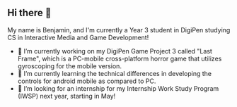 ## Hi there 👋

My name is Benjamin, and I'm currently a Year 3 student in DigiPen studying CS in Interactive Media and Game Development!

- 🔭 I’m currently working on my DigiPen Game Project 3 called "Last Frame", which is a PC-mobile cross-platform horror game that utilizes gyroscoping for the mobile version.
- 🌱 I’m currently learning the technical differences in developing the controls for android mobile as compared to PC.
- 👯 I’m looking for an internship for my Internship Work Study Program (IWSP) next year, starting in May!  
